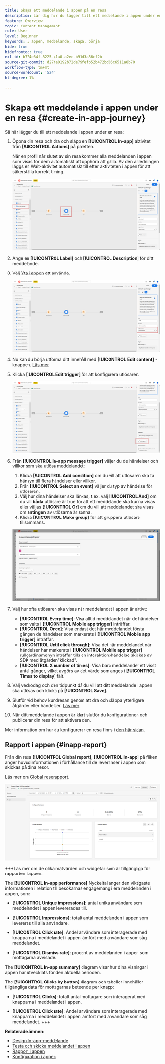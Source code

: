 ```yaml
---
title: Skapa ett meddelande i appen på en resa
description: Lär dig hur du lägger till ett meddelande i appen under en resa
feature: Overview
topic: Content Management
role: User
level: Beginner
keywords: i appen, meddelande, skapa, börja
hide: true
hidefromtoc: true
exl-id: b774e34f-8225-41a0-a2ec-b91d3a86cf2b
source-git-commit: d27fa0192b72de79fefb52b472bd06c6511a8b70
workflow-type: tm+mt
source-wordcount: '524'
ht-degree: 1%

---
```



# Skapa ett meddelande i appen under en resa {#create-in-app-journey}

Så här lägger du till ett meddelande i appen under en resa:

1. Öppna din resa och dra och släpp en **[!UICONTROL In-app]** aktivitet från **[!UICONTROL Actions]** på paletten.

   När en profil når slutet av sin resa kommer alla meddelanden i appen som visas för dem automatiskt att upphöra att gälla. Av den anledningen läggs en Wait-aktivitet automatiskt till efter aktiviteten i appen för att säkerställa korrekt timing.

   ![](assets/in_app_journey_1.png)

1. Ange en **[!UICONTROL Label]** och **[!UICONTROL Description]** för ditt meddelande.

1. Välj [Yta i appen](inapp-configuration.md) att använda.

   ![](assets/in_app_journey_2.png)

1. Nu kan du börja utforma ditt innehåll med **[!UICONTROL Edit content]** -knappen. [Läs mer](design-in-app.md)

1. Klicka **[!UICONTROL Edit trigger]** för att konfigurera utlösaren.

   ![](assets/in_app_journey_4.png)

1. Från **[!UICONTROL In-app message trigger]** väljer du de händelser och villkor som ska utlösa meddelandet:

   1. Klicka **[!UICONTROL Add condition]** om du vill att utlösaren ska ta hänsyn till flera händelser eller villkor.
   1. Från **[!UICONTROL Select an event]** väljer du typ av händelse för utlösaren.
   1. Välj hur dina händelser ska länkas, t.ex. välj **[!UICONTROL And]** om du vill **båda** utlösare är true för att ett meddelande ska kunna visas eller väljas **[!UICONTROL Or]** om du vill att meddelandet ska visas om **antingen** av utlösarna är sanna.
   1. Klicka **[!UICONTROL Make group]** för att gruppera utlösare tillsammans.

   ![](assets/in_app_journey_3.png)

1. Välj hur ofta utlösaren ska visas när meddelandet i appen är aktivt:

   * **[!UICONTROL Every time]**: Visa alltid meddelandet när de händelser som valts i **[!UICONTROL Mobile app trigger]** inträffar.
   * **[!UICONTROL Once]**: Visa endast det här meddelandet första gången de händelser som markerats i **[!UICONTROL Mobile app trigger]** inträffar.
   * **[!UICONTROL Until click through]**: Visa det här meddelandet när händelser har markerats i **[!UICONTROL Mobile app trigger]** rullgardinsmenyn inträffar tills en interaktionshändelse skickas av SDK med åtgärden&quot;klickad&quot;.
   * **[!UICONTROL X number of times]**: Visa bara meddelandet ett visst antal gånger, vilket avgörs av det värde som anges i **[!UICONTROL Times to display]** fält.

1. Välj veckodag och den tidpunkt då du vill att ditt meddelande i appen ska utlösas och klicka på **[!UICONTROL Save]**.

1. Slutför vid behov kundresan genom att dra och släppa ytterligare åtgärder eller händelser. [Läs mer](../building-journeys/about-journey-activities.md)

1. När ditt meddelande i appen är klart slutför du konfigurationen och publicerar din resa för att aktivera den.

Mer information om hur du konfigurerar en resa finns i [den här sidan](../building-journeys/journey-gs.md).

## Rapport i appen {#inapp-report}

Från din resa **[!UICONTROL Global report]**, **[!UICONTROL In-app]** på fliken anger huvudinformationen i förhållande till de leveranser i appen som skickas på dina resor.

Läs mer om [Global reserapport](../reports/journey-global-report.md).

![](assets/in-app-journey-report.png)

+++Läs mer om de olika mätvärden och widgetar som är tillgängliga för rapporten i appen.

The **[!UICONTROL In-app performance]** Nyckeltal anger den viktigaste informationen i relation till besökarnas engagemang i era meddelanden i appen, som:

* **[!UICONTROL Unique impressions]**: antal unika användare som meddelandet i appen levererades till.

* **[!UICONTROL Impressions]**: totalt antal meddelanden i appen som levereras till alla användare.

* **[!UICONTROL Click rate]**: Andel användare som interagerade med knapparna i meddelandet i appen jämfört med användare som såg meddelandet.

* **[!UICONTROL Dismiss rate]**: procent av meddelanden i appen som mottagarna avvisade.

The **[!UICONTROL In-app summary]** diagram visar hur dina visningar i appen har utvecklats för den aktuella perioden.

The **[!UICONTROL Clicks by button]** diagram och tabeller innehåller tillgängliga data för mottagarnas beteende per knapp:

* **[!UICONTROL Clicks]**: totalt antal mottagare som interagerat med knapparna i meddelandet i appen.

* **[!UICONTROL Click rate]**: Andel användare som interagerade med knapparna i meddelandet i appen jämfört med användare som såg meddelandet.
+++

**Relaterade ämnen:**

* [Design In-app-meddelande](design-in-app.md)
* [Testa och skicka meddelandet i appen](send-in-app.md)
* [Rapport i appen](../reports/campaign-global-report.md#inapp-report)
* [Konfiguration i appen](inapp-configuration.md)
